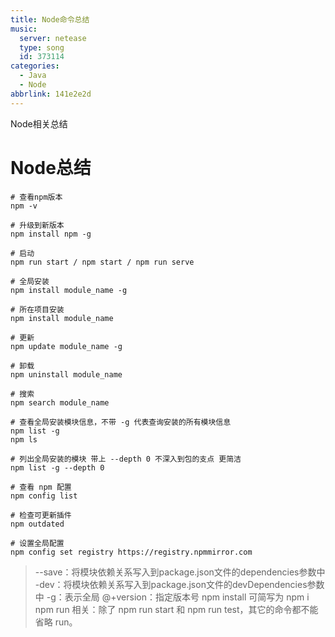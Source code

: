 ```yaml
---
title: Node命令总结
music:
  server: netease
  type: song
  id: 373114
categories:
  - Java
  - Node
abbrlink: 141e2e2d
---
```


Node相关总结

<!-- more -->

# Node总结

```shell{.line-numbers}
# 查看npm版本
npm -v

# 升级到新版本
npm install npm -g

# 启动
npm run start / npm start / npm run serve

# 全局安装
npm install module_name -g

# 所在项目安装
npm install module_name

# 更新
npm update module_name -g

# 卸载
npm uninstall module_name

# 搜索
npm search module_name

# 查看全局安装模块信息，不带 -g 代表查询安装的所有模块信息
npm list -g
npm ls

# 列出全局安装的模块 带上 --depth 0 不深入到包的支点 更简洁
npm list -g --depth 0

# 查看 npm 配置
npm config list

# 检查可更新插件
npm outdated

# 设置全局配置
npm config set registry https://registry.npmmirror.com
```

> --save：将模块依赖关系写入到package.json文件的dependencies参数中
  -dev：将模块依赖关系写入到package.json文件的devDependencies参数中
  -g：表示全局
  @+version：指定版本号
> npm install 可简写为 npm i
> npm run 相关：除了 npm run start 和 npm run test，其它的命令都不能省略 run。



